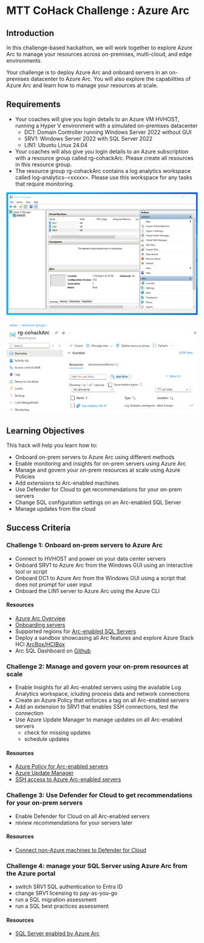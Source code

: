 # MTT CoHack Challenge : Azure Arc

## Introduction

In this challenge-based hackathon, we will work together to explore Azure Arc to manage your resources across on-premises, multi-cloud, and edge environments. 

Your challenge is to deploy Azure Arc and onboard servers in an on-premises datacenter to Azure Arc. You will also explore the capabilities of Azure Arc and learn how to manage your resources at scale.

## Requirements

- Your coaches will give you login details to an Azure VM HVHOST, running a Hyper V environment with a simulated on-premises datacenter
  - DC1: Domain Controller running Windows Server 2022 without GUI
  - SRV1: Windows Server 2022 with SQL Server 2022
  - LIN1: Ubuntu Linux 24.04
- Your coaches will also give you login details to an Azure subscription with a resource group called rg-cohackArc. Please create all resources in this resource group.
- The resource group rg-cohackArc contains a log analytics workspace called log-analytics-\<xxxxx>. Please use this workspace for any tasks that require monitoring.

![image](./images/hvhost.png)

![image](./images/azure.png)

## Learning Objectives

This hack will help you learn how to:

- Onboard on-prem servers to Azure Arc using different methods
- Enable monitoring and insights for on-prem servers using Azure Arc
- Manage and govern your on-prem resources at scale using Azure Policies
- Add extensions to Arc-enabled machines
- Use Defender for Cloud to get recommendations for your on-prem servers
- Change SQL configuration settings on an Arc-enabled SQL Server
- Manage updates from the cloud

## Success Criteria

### Challenge 1: Onboard on-prem servers to Azure Arc

- Connect to HVHOST and power on your data center servers
- Onboard SRV1 to Azure Arc from the Windows GUI using an interactive tool or script
- Onboard DC1 to Azure Arc from the Windows GUI using a script that does not prompt for user input
- Onboard the LIN1 server to Azure Arc using the Azure CLI

#### Resources

- [Azure Arc Overview](https://learn.microsoft.com/en-us/azure/azure-arc/overview)
- [Onboarding servers](https://learn.microsoft.com/en-us/azure/azure-arc/servers/overview)
- Supported regions for [Arc-enabled SQL Servers](https://learn.microsoft.com/en-us/sql/sql-server/azure-arc/prerequisites?view=sql-server-ver16&tabs=azure#supported-regions)
- Deploy a sandbox showcasing all Arc features and explore Azure Stack HCI [ArcBox/HCIBox](https://learn.microsoft.com)
- Arc SQL Dashboard on [Github](sql-server-samples/samples/features/azure-arc/dashboard/README.md)

### Challenge 2: Manage and govern your on-prem resources at scale

- Enable Insights for all Arc-enabled servers using the available Log Analytics workspace, icluding process data and network connections
- Create an Azure Policy that enforces a tag on all Arc-enabled servers
- Add an extension to SRV1 that enables SSH connections, test the connection
- Use Azure Update Manager to manage updates on all Arc-enabled servers
  - check for missing updates
  - schedule updates

#### Resources

- [Azure Policy for Arc-enabled servers](https://learn.microsoft.com/en-us/azure/azure-arc/servers/policy-reference)
- [Azure Update Manager](https://learn.microsoft.com/en-us/azure/update-manager/overview)
- [SSH access to Azure Arc-enabled servers](https://learn.microsoft.com/en-us/azure/azure-arc/servers/ssh-arc-overview?tabs=azure-powershell)


### Challenge 3: Use Defender for Cloud to get recommendations for your on-prem servers

- Enable Defender for Cloud on all Arc-enabled servers
- review recommendations for your servers later

#### Resources

- [Connect non-Azure machines to Defender for Cloud](https://learn.microsoft.com/en-us/azure/defender-for-cloud/quickstart-onboard-machines)

### Challenge 4: manage your SQL Server using Azure Arc from the Azure portal

- switch SRV1 SQL authentication to Entra ID
- change SRV1 licensing to pay-as-you-go
- run a SQL migration assessment
- run a SQL best practices assessment

#### Resources

- [SQL Server enabled by Azure Arc](https://learn.microsoft.com/en-us/sql/sql-server/azure-arc/overview?view=sql-server-ver16)